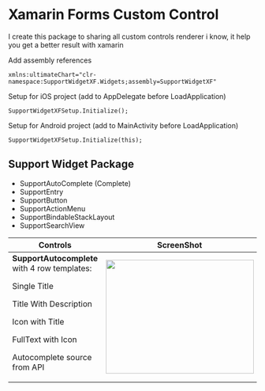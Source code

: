 # Xamarin Forms Custom Control
I create this package to sharing all custom controls renderer i know, it help you get a better result with xamarin

Add assembly references

    xmlns:ultimateChart="clr-namespace:SupportWidgetXF.Widgets;assembly=SupportWidgetXF"

Setup for iOS project (add to AppDelegate before LoadApplication)

    SupportWidgetXFSetup.Initialize();

Setup for Android project (add to MainActivity before LoadApplication)

    SupportWidgetXFSetup.Initialize(this);
## Support Widget Package

 - SupportAutoComplete (Complete)
 - SupportEntry
 - SupportButton
 - SupportActionMenu
 - SupportBindableStackLayout
 - SupportSearchView

| Controls |ScreenShot  | 
|--|--|
| <b>SupportAutocomplete</b> with 4 row templates: <p>Single Title<p>Title With Description<p>Icon with Title<p>FullText with Icon<p>Autocomplete source from API | <img src="https://github.com/bulubuloa/SupportWidgetXF/blob/master/ScreenShots/demo_autocomplete.gif" width="300" height="230" /> |
